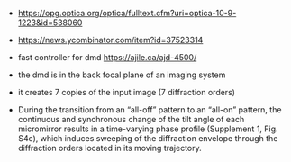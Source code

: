 - https://opg.optica.org/optica/fulltext.cfm?uri=optica-10-9-1223&id=538060
- https://news.ycombinator.com/item?id=37523314
- fast controller for dmd https://ajile.ca/ajd-4500/

- the dmd is in the back focal plane of an imaging system
- it creates 7 copies of the input image (7 diffraction orders)
- During the transition from an “all-off” pattern to an “all-on”
  pattern, the continuous and synchronous change of the tilt angle of
  each micromirror results in a time-varying phase profile (Supplement
  1, Fig. S4c), which induces sweeping of the diffraction envelope
  through the diffraction orders located in its moving trajectory.
